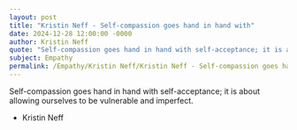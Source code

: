 ```yaml
---
layout: post
title: "Kristin Neff - Self-compassion goes hand in hand with"
date: 2024-12-28 12:00:00 -0000
author: Kristin Neff
quote: "Self-compassion goes hand in hand with self-acceptance; it is about allowing ourselves to be vulnerable and imperfect."
subject: Empathy
permalink: /Empathy/Kristin Neff/Kristin Neff - Self-compassion goes hand in hand with
---
```


Self-compassion goes hand in hand with self-acceptance; it is about allowing ourselves to be vulnerable and imperfect.

- Kristin Neff

